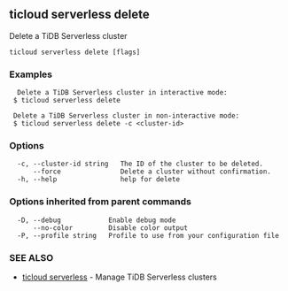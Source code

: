 ## ticloud serverless delete

Delete a TiDB Serverless cluster

```
ticloud serverless delete [flags]
```

### Examples

```
  Delete a TiDB Serverless cluster in interactive mode:
 $ ticloud serverless delete

 Delete a TiDB Serverless cluster in non-interactive mode:
 $ ticloud serverless delete -c <cluster-id>
```

### Options

```
  -c, --cluster-id string   The ID of the cluster to be deleted.
      --force               Delete a cluster without confirmation.
  -h, --help                help for delete
```

### Options inherited from parent commands

```
  -D, --debug            Enable debug mode
      --no-color         Disable color output
  -P, --profile string   Profile to use from your configuration file
```

### SEE ALSO

* [ticloud serverless](ticloud_serverless.md)	 - Manage TiDB Serverless clusters

